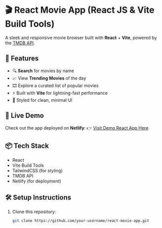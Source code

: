# 🎬 React Movie App (React JS & Vite Build Tools)
A sleek and responsive movie browser built with **React** + **Vite**, powered by the [TMDB API](https://www.themoviedb.org/documentation/api).
<br/>

## 🌟 Features
- 🔍 **Search** for movies by name
- 📈 View **Trending Movies** of the day
- 🎞️ Explore a curated list of popular movies
- ⚡ Built with **Vite** for lightning-fast performance
- 💅 Styled for clean, minimal UI

## 🚀 Live Demo
Check out the app deployed on **Netlify**:
👉 [Visit Demo React App Here](https://tg-react-movie-db-app.netlify.app/)
<br/>

## 📦 Tech Stack
- React
- Vite Build Tools
- TailwindCSS (for styling)
- TMDB API
- Netlify (for deployment)

## 🛠️ Setup Instructions
1. Clone this repository:
   ```bash
   git clone https://github.com/your-username/react-movie-app.git

